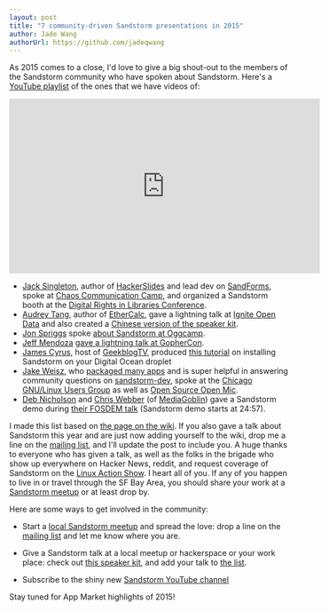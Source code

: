 ```yaml
---
layout: post
title: "7 community-driven Sandstorm presentations in 2015"
author: Jade Wang
authorUrl: https://github.com/jadeqwang
---
```


As 2015 comes to a close, I'd love to give a big shout-out to the members of the Sandstorm community who have spoken about Sandstorm. Here's a [YouTube playlist](https://www.youtube.com/watch?v=i0oZ1J2hrbU&list=PLUYHhtn-w7dMbvD_big0_qrfumPBIQZR6) of the ones that we have videos of:

<iframe width="560" height="315" src="https://www.youtube.com/embed/i0oZ1J2hrbU?list=PLUYHhtn-w7dMbvD_big0_qrfumPBIQZR6" frameborder="0" allowfullscreen></iframe>

* [Jack Singleton](https://github.com/jacksingleton), author of [HackerSlides](https://demo.sandstorm.io/appdemo/7qvcjh7gk0rzdx1s3c8gufd288sesf6vvdt297756xcv4q8xxvhh) and lead dev on [SandForms](https://demo.sandstorm.io/appdemo/ztxnreej8a0pqn97ccfhuckswjkrmsaavn85n5sgzk30tv2k4y9h), spoke at [Chaos Communication Camp](https://www.youtube.com/watch?v=bsrDm4SkyWQ), and organized a Sandstorm booth at the [Digital Rights in Libraries Conference](https://libraryfreedomproject.org/digital-rights-in-libraries/).
* [Audrey Tang](http://pugs.blogs.com/about.html), author of [EtherCalc](https://demo.sandstorm.io/appdemo/a0n6hwm32zjsrzes8gnjg734dh6jwt7x83xdgytspe761pe2asw0), gave a lightning talk at [Ignite Open Data](https://www.youtube.com/watch?v=Pgwrp8fuW1k) and also created a [Chinese version of the speaker kit](https://docs.google.com/presentation/d/1-ZVGV6qlQ2cug7Rl_qkSduiFkNLdCbSCuqIcLhd3sA4/edit).
* [Jon Spriggs](https://jon.sprig.gs/blog/) spoke [about Sandstorm at Oggcamp](https://www.youtube.com/watch?v=crZt0qmJiTQ).
* [Jeff Mendoza](https://twitter.com/jeffmendoza) [gave a lightning talk at GopherCon](https://youtu.be/MYJngTwH1Qg).
* [James Cyrus](https://twitter.com/geekblogtv), host of [GeekblogTV](https://www.youtube.com/channel/UCnt2hS-J7T7Zh-S6tn1I3KA), produced [this tutorial](https://www.youtube.com/watch?v=i0oZ1J2hrbU) on installing Sandstorm on your Digital Ocean droplet
* [Jake Weisz](https://twitter.com/ocdtrekkie), who [packaged many apps](https://apps.sandstorm.io/author/Jacob%2520Weisz) and is super helpful in answering community questions on [sandstorm-dev](https://groups.google.com/forum/#!forum/sandstorm-dev), spoke at the [Chicago GNU/Linux Users Group](https://chicagolug.org/tag/jake-weisz.html) as well as [Open Source Open Mic](http://www.meetup.com/Chicago-Open-Source-Open-Mic/events/224632294/).
* [Deb Nicholson](http://mediagoblin.org/news/deb-nicholson-oscon-award.html) and [Chris Webber](http://dustycloud.org/) (of [MediaGoblin](https://apps.sandstorm.io/app/70awyqss6jq2gkz7dwzsnvumzr07256pzdt3hda9acfuxwh6uh7h)) gave a Sandstorm demo during [their FOSDEM talk](http://ftp.osuosl.org/pub/fosdem//2015/devroom-distributions/can_distros_make_the_link%3f_lets_package_the_customizable,_free_software_web_of_the_future!_.mp4) (Sandstorm demo starts at 24:57).

I made this list based on [the page on the wiki](https://github.com/sandstorm-io/sandstorm/wiki/Sandstorm-Talks). If you also gave a talk about Sandstorm this year and are just now adding yourself to the wiki, drop me a line on the [mailing list](https://groups.io/g/sandstorm-user-group), and I'll update the post to include you. A huge thanks to everyone who has given a talk, as well as the folks in the brigade who show up everywhere on Hacker News, reddit, and request coverage of Sandstorm on the [Linux Action Show](http://www.jupiterbroadcasting.com/90881/thankfully-its-open-source-las-393/). I heart all of you. If any of you happen to live in or travel through the SF Bay Area, you should share your work at a [Sandstorm meetup](http://www.meetup.com/Sandstorm-SF-Bay-Area/) or at least drop by.

Here are some ways to get involved in the community:

* Start a [local Sandstorm meetup](https://sandstorm.meetup.com) and spread the love: drop a line on the [mailing list](https://groups.io/g/sandstorm-user-group) and let me know where you are.

* Give a Sandstorm talk at a local meetup or hackerspace or your work place: check out [this speaker kit](https://github.com/sandstorm-io/sandstorm/wiki/Speaker-Kit-Lightning-Talk), and add your talk to [the list](https://github.com/sandstorm-io/sandstorm/wiki/Sandstorm-Talks).

* Subscribe to the shiny new [Sandstorm YouTube channel](https://www.youtube.com/channel/UC8xKZRW86Fa9W00uAppBXXg)

Stay tuned for App Market highlights of 2015!

